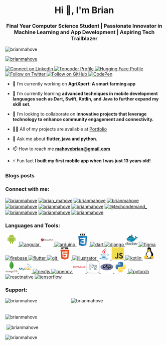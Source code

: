 <h1 align="center">Hi 👋, I'm Brian</h1>
<h3 align="center">Final Year Computer Science Student | Passionate Innovator in Machine Learning and App Development | Aspiring Tech Trailblazer</h3>

<p align="left"> <img src="https://komarev.com/ghpvc/?username=brianmahove&label=Profile%20views&color=0e75b6&style=flat" alt="brianmahove" /> </p>

<p align="left"> <a href="https://github.com/ryo-ma/github-profile-trophy"><img src="https://github-profile-trophy.vercel.app/?username=brianmahove" alt="brianmahove" /></a> </p>

<p align="left">



  <!-- LinkedIn -->
  <a href="https://www.linkedin.com/in/brianmahove/" target="_blank">
    <img src="https://img.shields.io/badge/LinkedIn-Connect-blue?logo=linkedin&style=for-the-badge" alt="Connect on LinkedIn" />
  </a>

  <!-- Topcoder -->
  <a href="https://profiles.topcoder.com/brianmahove" target="_blank">
    <img src="https://img.shields.io/badge/Topcoder-Profile-orange?logo=topcoder&style=for-the-badge" alt="Topcoder Profile" />
  </a>

  <!-- Hugging Face -->
  <a href="https://huggingface.co/brianmahove" target="_blank">
    <img src="https://img.shields.io/badge/HuggingFace-Profile-yellow?logo=huggingface&style=for-the-badge" alt="Hugging Face Profile" />
  </a>
    <!-- Twitter -->
  <a href="https://twitter.com/brianmahove" target="_blank">
    <img src="https://img.shields.io/twitter/follow/brianmahove?logo=twitter&style=for-the-badge" alt="Follow on Twitter" />
  </a>

  
  <!-- GitHub -->
  <a href="https://github.com/brianmahove" target="_blank">
    <img src="https://img.shields.io/github/followers/brianmahove?label=GitHub&logo=github&style=for-the-badge" alt="Follow on GitHub" />
  </a>

  <!-- CodePen -->
  <a href="https://codepen.io/brianmahove" target="_blank">
    <img src="https://img.shields.io/badge/CodePen-Profile-black?logo=codepen&style=for-the-badge" alt="CodePen" />
  </a>
</p>


- 🔭 I’m currently working on **AgriXpert: A smart farming app**

- 🌱 I’m currently learning **advanced techniques in mobile development languages such as Dart, Swift, Kotlin, and Java to further expand my skill set.**

- 👯 I’m looking to collaborate on **innovative projects that leverage technology to enhance community engagement and connectivity.**

- 👨‍💻 All of my projects are available at [Portfolio](https://brianmahove.github.io/portfolio/)

- 💬 Ask me about **flutter, java and python.**

- 📫 How to reach me **mahovebrian@gmail.com**

- ⚡ Fun fact **I built my first mobile app when I was just 13 years old!**

### Blogs posts
<!-- BLOG-POST-LIST:START -->
<!-- BLOG-POST-LIST:END -->

<h3 align="left">Connect with me:</h3>
<p align="left">
<a href="https://codepen.io/brianmahove" target="blank"><img align="center" src="https://raw.githubusercontent.com/rahuldkjain/github-profile-readme-generator/master/src/images/icons/Social/codepen.svg" alt="brianmahove" height="30" width="40" /></a>
<a href="https://dev.to/brian_mahove" target="blank"><img align="center" src="https://raw.githubusercontent.com/rahuldkjain/github-profile-readme-generator/master/src/images/icons/Social/devto.svg" alt="brian_mahove" height="30" width="40" /></a>
<a href="https://x.com/brianmahove" target="blank"><img align="center" src="https://raw.githubusercontent.com/rahuldkjain/github-profile-readme-generator/master/src/images/icons/Social/twitter.svg" alt="brianmahove" height="30" width="40" /></a>
<a href="https://linkedin.com/in/brianmahove" target="blank"><img align="center" src="https://raw.githubusercontent.com/rahuldkjain/github-profile-readme-generator/master/src/images/icons/Social/linked-in-alt.svg" alt="brianmahove" height="30" width="40" /></a>
<a href="https://kaggle.com/brianmahove" target="blank"><img align="center" src="https://raw.githubusercontent.com/rahuldkjain/github-profile-readme-generator/master/src/images/icons/Social/kaggle.svg" alt="brianmahove" height="30" width="40" /></a>
<a href="https://fb.com/brianmahove" target="blank"><img align="center" src="https://raw.githubusercontent.com/rahuldkjain/github-profile-readme-generator/master/src/images/icons/Social/facebook.svg" alt="brianmahove" height="30" width="40" /></a>
<a href="https://instagram.com/brianmahove" target="blank"><img align="center" src="https://raw.githubusercontent.com/rahuldkjain/github-profile-readme-generator/master/src/images/icons/Social/instagram.svg" alt="brianmahove" height="30" width="40" /></a>
<a href="[https://www.youtube.com/c/@techondemand_](https://www.youtube.com/@techondemand_)" target="blank"><img align="center" src="https://raw.githubusercontent.com/rahuldkjain/github-profile-readme-generator/master/src/images/icons/Social/youtube.svg" alt="@techondemand_" height="30" width="40" /></a>
<a href="https://www.codechef.com/users/brianmahove" target="blank"><img align="center" src="https://cdn.jsdelivr.net/npm/simple-icons@3.1.0/icons/codechef.svg" alt="brianmahove" height="30" width="40" /></a>
<a href="https://www.leetcode.com/brianmahove" target="blank"><img align="center" src="https://raw.githubusercontent.com/rahuldkjain/github-profile-readme-generator/master/src/images/icons/Social/leet-code.svg" alt="brianmahove" height="30" width="40" /></a>
<a href="https://www.topcoder.com/members/brianmahove" target="blank"><img align="center" src="https://raw.githubusercontent.com/rahuldkjain/github-profile-readme-generator/master/src/images/icons/Social/topcoder.svg" alt="brianmahove" height="30" width="40" /></a>
</p>

<h3 align="left">Languages and Tools:</h3>
<p align="left"> <a href="https://developer.android.com" target="_blank" rel="noreferrer"> <img src="https://raw.githubusercontent.com/devicons/devicon/master/icons/android/android-original-wordmark.svg" alt="android" width="40" height="40"/> </a> <a href="https://angular.io" target="_blank" rel="noreferrer"> <img src="https://angular.io/assets/images/logos/angular/angular.svg" alt="angular" width="40" height="40"/> </a> <a href="https://angular.io" target="_blank" rel="noreferrer"> <img src="https://raw.githubusercontent.com/devicons/devicon/master/icons/angularjs/angularjs-original-wordmark.svg" alt="angularjs" width="40" height="40"/> </a> <a href="https://www.arduino.cc/" target="_blank" rel="noreferrer"> <img src="https://cdn.worldvectorlogo.com/logos/arduino-1.svg" alt="arduino" width="40" height="40"/> 
<a href="https://www.w3schools.com/css/" target="_blank" rel="noreferrer"> <img src="https://raw.githubusercontent.com/devicons/devicon/master/icons/css3/css3-original-wordmark.svg" alt="css3" width="40" height="40"/> </a> <a href="https://dart.dev" target="_blank" rel="noreferrer"> <img src="https://www.vectorlogo.zone/logos/dartlang/dartlang-icon.svg" alt="dart" width="40" height="40"/> </a> <a href="https://www.djangoproject.com/" target="_blank" rel="noreferrer"> <img src="https://cdn.worldvectorlogo.com/logos/django.svg" alt="django" width="40" height="40"/> </a> <a href="https://www.docker.com/" target="_blank" rel="noreferrer"> <img src="https://raw.githubusercontent.com/devicons/devicon/master/icons/docker/docker-original-wordmark.svg" alt="docker" width="40" height="40"/> </a>  <a href="https://www.figma.com/" target="_blank" rel="noreferrer"> <img src="https://www.vectorlogo.zone/logos/figma/figma-icon.svg" alt="figma" width="40" height="40"/> </a> <a href="https://firebase.google.com/" target="_blank" rel="noreferrer"> <img src="https://www.vectorlogo.zone/logos/firebase/firebase-icon.svg" alt="firebase" width="40" height="40"/> </a>  <a href="https://flutter.dev" target="_blank" rel="noreferrer"> <img src="https://www.vectorlogo.zone/logos/flutterio/flutterio-icon.svg" alt="flutter" width="40" height="40"/> </a> <a href="https://git-scm.com/" target="_blank" rel="noreferrer"> <img src="https://www.vectorlogo.zone/logos/git-scm/git-scm-icon.svg" alt="git" width="40" height="40"/> </a> <a href="https://www.w3.org/html/" target="_blank" rel="noreferrer"> <img src="https://raw.githubusercontent.com/devicons/devicon/master/icons/html5/html5-original-wordmark.svg" alt="html5" width="40" height="40"/> </a> <a href="https://www.adobe.com/in/products/illustrator.html" target="_blank" rel="noreferrer"> <img src="https://www.vectorlogo.zone/logos/adobe_illustrator/adobe_illustrator-icon.svg" alt="illustrator" width="40" height="40"/> </a> <a href="https://www.java.com" target="_blank" rel="noreferrer"> <img src="https://raw.githubusercontent.com/devicons/devicon/master/icons/java/java-original.svg" alt="java" width="40" height="40"/> </a> <a href="https://developer.mozilla.org/en-US/docs/Web/JavaScript" target="_blank" rel="noreferrer"> <img src="https://raw.githubusercontent.com/devicons/devicon/master/icons/javascript/javascript-original.svg" alt="javascript" width="40" height="40"/> </a> <a href="https://kotlinlang.org" target="_blank" rel="noreferrer"> <img src="https://www.vectorlogo.zone/logos/kotlinlang/kotlinlang-icon.svg" alt="kotlin" width="40" height="40"/> </a> <a href="https://www.linux.org/" target="_blank" rel="noreferrer"> <img src="https://raw.githubusercontent.com/devicons/devicon/master/icons/linux/linux-original.svg" alt="linux" width="40" height="40"/> </a> <a href="https://www.mongodb.com/" target="_blank" rel="noreferrer"> <img src="https://raw.githubusercontent.com/devicons/devicon/master/icons/mongodb/mongodb-original-wordmark.svg" alt="mongodb" width="40" height="40"/> </a> <a href="https://www.mysql.com/" target="_blank" rel="noreferrer"> <img src="https://raw.githubusercontent.com/devicons/devicon/master/icons/mysql/mysql-original-wordmark.svg" alt="mysql" width="40" height="40"/> </a> <a href="https://nextjs.org/" target="_blank" rel="noreferrer"> <img src="https://cdn.worldvectorlogo.com/logos/nextjs-2.svg" alt="nextjs" width="40" height="40"/> </a> <a href="https://opencv.org/" target="_blank" rel="noreferrer"> <img src="https://www.vectorlogo.zone/logos/opencv/opencv-icon.svg" alt="opencv" width="40" height="40"/> </a> <a href="https://www.oracle.com/" target="_blank" rel="noreferrer"> <img src="https://raw.githubusercontent.com/devicons/devicon/master/icons/oracle/oracle-original.svg" alt="oracle" width="40" height="40"/> </a> <a href="https://www.photoshop.com/en" target="_blank" rel="noreferrer"> <img src="https://raw.githubusercontent.com/devicons/devicon/master/icons/photoshop/photoshop-line.svg" alt="photoshop" width="40" height="40"/> </a> <a href="https://www.php.net" target="_blank" rel="noreferrer"> <img src="https://raw.githubusercontent.com/devicons/devicon/master/icons/php/php-original.svg" alt="php" width="40" height="40"/> </a> <a href="https://www.python.org" target="_blank" rel="noreferrer"> <img src="https://raw.githubusercontent.com/devicons/devicon/master/icons/python/python-original.svg" alt="python" width="40" height="40"/> </a> <a href="https://pytorch.org/" target="_blank" rel="noreferrer"> <img src="https://www.vectorlogo.zone/logos/pytorch/pytorch-icon.svg" alt="pytorch" width="40" height="40"/> </a> <a href="https://reactnative.dev/" target="_blank" rel="noreferrer"> <img src="https://reactnative.dev/img/header_logo.svg" alt="reactnative" width="40" height="40"/> </a> <a href="https://www.tensorflow.org" target="_blank" rel="noreferrer"> <img src="https://www.vectorlogo.zone/logos/tensorflow/tensorflow-icon.svg" alt="tensorflow" width="40" height="40"/> </a>  </p>

<h3 align="left">Support:</h3>
<p><a href="https://www.buymeacoffee.com/brianmahove"> <img align="left" src="https://cdn.buymeacoffee.com/buttons/v2/default-yellow.png" height="50" width="210" alt="brianmahove" /></a><a href="https://ko-fi.com/brianmahove"> <img align="left" src="https://cdn.ko-fi.com/cdn/kofi3.png?v=3" height="50" width="210" alt="brianmahove" /></a></p><br><br>

<p><img align="center" src="https://github-readme-stats.vercel.app/api/top-langs?username=brianmahove&show_icons=true&locale=en&layout=compact" alt="brianmahove" /></p>

<p>&nbsp;<img align="center" src="https://github-readme-stats.vercel.app/api?username=brianmahove&show_icons=true&locale=en" alt="brianmahove" /></p>

<p><img align="center" src="https://github-readme-streak-stats.herokuapp.com/?user=brianmahove&" alt="brianmahove" /></p>

<!-- GitHub Stats (All Centered) -->

